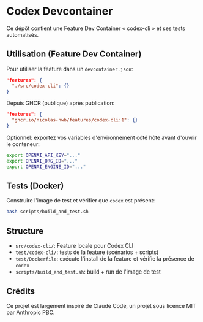 # Codex Devcontainer

Ce dépôt contient une Feature Dev Container « codex-cli » et ses tests automatisés.

## Utilisation (Feature Dev Container)

Pour utiliser la feature dans un `devcontainer.json`:

```json
"features": {
  "./src/codex-cli": {}
}
```

Depuis GHCR (publique) après publication:

```json
"features": {
  "ghcr.io/nicolas-nwb/features/codex-cli:1": {}
}
```

Optionnel: exportez vos variables d'environnement côté hôte avant d'ouvrir le conteneur:

```bash
export OPENAI_API_KEY="..."
export OPENAI_ORG_ID="..."
export OPENAI_ENGINE_ID="..."
```

## Tests (Docker)

Construire l'image de test et vérifier que `codex` est présent:

```bash
bash scripts/build_and_test.sh
```

## Structure

- `src/codex-cli/`: Feature locale pour Codex CLI
- `test/codex-cli/`: tests de la feature (scénarios + scripts)
- `test/Dockerfile`: exécute l'install de la feature et vérifie la présence de `codex`
- `scripts/build_and_test.sh`: build + run de l'image de test

## Crédits

Ce projet est largement inspiré de Claude Code, un projet sous licence MIT par Anthropic PBC.